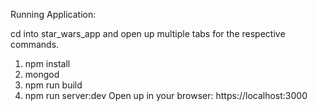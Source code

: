 Running Application:

cd into star_wars_app and open up multiple tabs for the respective commands.

1. npm install
2. mongod
3. npm run build
4. npm run server:dev
Open up in your browser: https://localhost:3000
